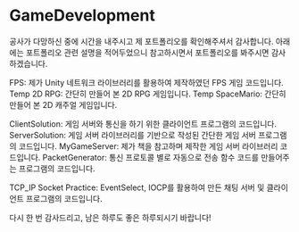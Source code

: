# GameDevelopment
공사가 다망하신 중에 시간을 내주시고 제 포트폴리오를 확인해주셔서 감사합니다.
아래에는 포트폴리오 관련 설명을 적어두었으니 참고하시면서 포트폴리오를 봐주시면 감사하겠습니다.


FPS: 제가 Unity 네트워크 라이브러리를 활용하여 제작하였던 FPS 게임 코드입니다.
Temp 2D RPG: 간단히 만들어 본 2D RPG 게임입니다.
Temp SpaceMario: 간단히 만들어 본 2D 캐주얼 게임입니다.


ClientSolution: 게임 서버와 통신을 하기 위한 클라이언트 프로그램의 코드입니다.
ServerSolution: 게임 서버 라이브러리를 기반으로 작성된 간단한 게임 서버 프로그램의 코드입니다.
MyGameServer: 제가 책을 참고하며 제작한 게임 서버 라이브러리 코드입니다.
PacketGenerator: 통신 프로토콜 별로 자동으로 전송 함수 코드를 만들어주는 프로그램의 코드입니다.


TCP_IP Socket Practice: EventSelect, IOCP를 활용하여 만든 채팅 서버 및 클라이언트 프로그램의 코드입니다.


다시 한 번 감사드리고, 남은 하루도 좋은 하루되시기 바랍니다!

